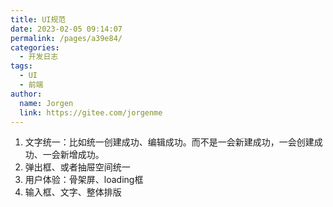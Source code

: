 ```yaml
---
title: UI规范
date: 2023-02-05 09:14:07
permalink: /pages/a39e84/
categories:
  - 开发日志
tags:
  - UI
  - 前端
author: 
  name: Jorgen
  link: https://gitee.com/jorgenme
---
```


1. 文字统一：比如统一创建成功、编辑成功。而不是一会新建成功，一会创建成功、一会新增成功。
2. 弹出框、或者抽屉空间统一
3. 用户体验：骨架屏、loading框
4. 输入框、文字、整体排版
